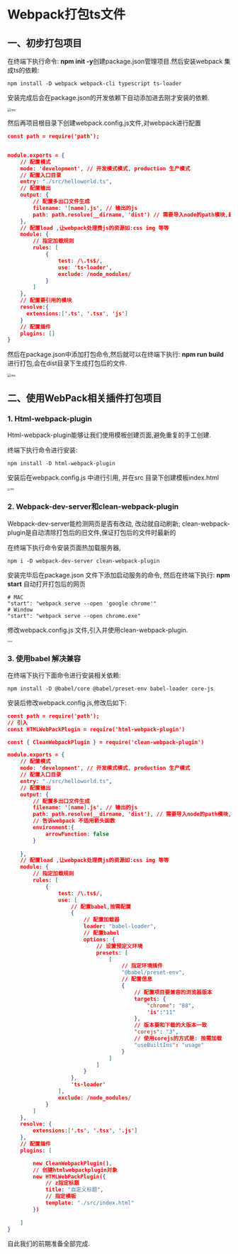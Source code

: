 # Webpack打包ts文件

## 一、初步打包项目

在终端下执行命令: **npm init -y**创建package.json管理项目.然后安装webpack 集成ts的依赖:

```shell
npm install -D webpack webpack-cli typescript ts-loader
```

安装完成后会在package.json的开发依赖下自动添加进去刚才安装的依赖.

<img src="./imgs/5.png" alt="res" style="zoom:50%;" />

然后再项目根目录下创建webpack.config.js文件,对webpack进行配置

```json
const path = require('path');


module.exports = {
    // 配置模式
    mode: 'development', // 开发模式模式, production 生产模式
    // 配置入口目录
	entry: "./src/helloworld.ts",
    // 配置输出
    output: {
        // 配置多出口文件生成
        filename: '[name].js', // 输出的js
        path: path.resolve(__dirname, 'dist') // 需要导入node的path模块,最终生成的目录在dist
    },
    // 配置load ,让webpack处理费js的资源如:css img 等等
    module: {
        // 指定加载规则
		rules: [
			{
				test: /\.ts$/,
				use: 'ts-loader',
				exclude: /node_modules/
			}
		]
    },
  	// 配置要引用的模块
  	resolve:{
      extensions:['.ts', '.tsx', 'js']
    }
    // 配置插件
    plugins: []
}
```

然后在package.json中添加打包命令,然后就可以在终端下执行: **npm run build** 进行打包,会在dist目录下生成打包后的文件.

<img src="./imgs/6.png" alt="res" style="zoom:50%;" />

##  二、使用WebPack相关插件打包项目

### 1. Html-webpack-plugin

 Html-webpack-plugin能够让我们使用模板创建页面,避免重复的手工创建.

终端下执行命令进行安装:

```shell
npm install -D html-webpack-plugin
```

安装后在webpack.config.js 中进行引用, 并在src 目录下创建模板index.html

<img src="./imgs/7.png" alt="res" style="zoom:40%;" />

### 2. Webpack-dev-server和clean-webpack-plugin

Webpack-dev-server能检测网页是否有改动, 改动就自动刷新; clean-webpack-plugin是自动清除打包后的旧文件,保证打包后的文件时最新的

在终端下执行命令安装页面热加载服务器, 

```shell
npm i -D webpack-dev-server clean-webpack-plugin
```

安装完毕后在package.json 文件下添加启动服务的命令, 然后在终端下执行: **npm start** 自动打开打包后的网页

```shell
# MAC
"start": "webpack serve --open 'google chrome'"
# Window
"start": "webpack serve --open chrome.exe"
```

修改webpack.config.js 文件,引入并使用clean-webpack-plugin.

<img src="./imgs/8.png" alt="res" style="zoom:30%;" />



### 3. 使用babel 解决兼容

在终端下执行下面命令进行安装相关依赖:

```shell
npm install -D @babel/core @babel/preset-env babel-loader core-js
```

安装后修改webpack.config.js,修改后如下:

```json
const path = require('path');
// 引入
const HTMLWebPackPlugin = require('html-webpack-plugin')

const { CleanWebpackPlugin } = require('clean-webpack-plugin')

module.exports = {
    // 配置模式
    mode: 'development', // 开发模式模式, production 生产模式
    // 配置入口目录
	entry: "./src/helloworld.ts",
    // 配置输出
    output: {
        // 配置多出口文件生成
        filename: '[name].js', // 输出的js
		path: path.resolve(__dirname, 'dist'), // 需要导入node的path模块,最终生成的目录在dist
		// 告诉webpack 不适用箭头函数
		environment:{
			arrowFunction: false
		}
		
    },
    // 配置load ,让webpack处理费js的资源如:css img 等等
    module: {
        // 指定加载规则
		rules: [
			{
				test: /\.ts$/,
				use: [
					// 配置babel,按需配置
					{
						// 配置加载器
						loader: "babel-loader",
						// 配置babel
						options: {
							// 设置预定义环境
							presets: [
								[
									// 指定环境插件
									"@babel/preset-env",
									// 配置信息
									{
										// 配置项目要兼容的浏览器版本
										targets: {
											"chrome": "88",
											'is':"11"
										},
										// 版本要和下载的大版本一致
										"corejs": "3",
										// 使用corejs的方式是: 按需加载
										"useBuiltIns": "usage"
									}
								]
							]
						}
					},
					'ts-loader'
				],
				exclude: /node_modules/
			}
		]
	},
	resolve: {
		extensions:['.ts', '.tsx', '.js']
	},
    // 配置插件
	plugins: [

		new CleanWebpackPlugin(),
		// 创建htmlwebpackplugin对象
		new HTMLWebPackPlugin({
			// z指定标题
			title: "自定义标题",
			// 指定模板
			template: "./src/index.html"
		})
      
    ]
}
```

自此我们的前期准备全部完成.